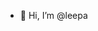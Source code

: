 - 👋 Hi, I’m @leepa

<!---
leepa/leepa is a ✨ special ✨ repository because its `README.md` (this file) appears on your GitHub profile.
You can click the Preview link to take a look at your changes.
--->
